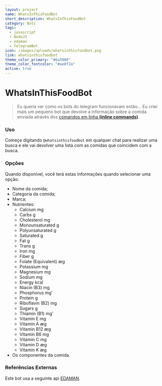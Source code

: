 ```yaml
---
layout: project
name: WhatsInThisFoodBot
short_description: WhatsInThisFoodBot
category: Bots
tags:
  - javascript
  - NodeJS
  - edaman
  - TelegramBot
icon: /images/uploads/whatsinthisfoodbot.png
link: whatsinthisfoodbot
theme_color_primary: "#6a5000"
theme_color_fontcolor: "#ae8f2a"
active: true
---
```


# WhatsInThisFoodBot

> Eu queria ver como os bots do telegram funcionavam então... Eu criei mais um pequeno bot que devolve a informação sobre a comida enviada através dos [comandos em linha **(inline commands)**](https://core.telegram.org/bots/inline).

### Uso

Começe digitando `@whatsinthisfoodbot` em qualquer chat para realizar uma busca e ele vai devolver uma lista com as comidas que coincidem com a busca.

### Opções

Quando disponível, você terá estas informações quando selecionar uma opção.

-   Nome da comida;
-   Categoria da comida;
-   Marca;
-   Nutrientes:
    -   Calcium mg
    -   Carbs g
    -   Cholesterol mg
    -   Monounsaturated g
    -   Polyunsaturated g
    -   Saturated g
    -   Fat g
    -   Trans g
    -   Iron mg
    -   Fiber g
    -   Folate (Equivalent) æg
    -   Potassium mg
    -   Magnesium mg
    -   Sodium mg
    -   Energy kcal
    -   Niacin (B3) mg
    -   Phosphorus mg'
    -   Protein g
    -   Riboflavin (B2) mg
    -   Sugars g
    -   Thiamin (B1) mg'
    -   Vitamin E mg
    -   Vitamin A æg
    -   Vitamin B12 æg
    -   Vitamin B6 mg
    -   Vitamin C mg
    -   Vitamin D æg
    -   Vitamin K æg
-   Os componentes da comida.

### Referências Externas

Este bot usa a seguinte api [EDAMAN](https://www.edamam.com/).
